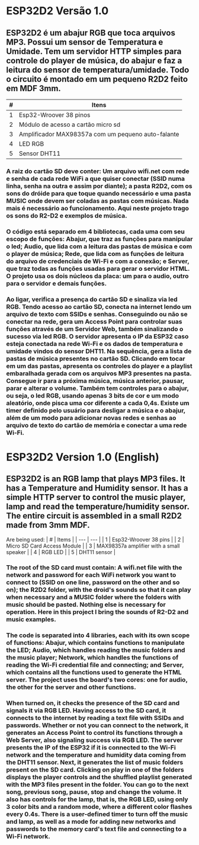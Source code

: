 # ESP32D2 Versão 1.0

## ESP32D2 é um abajur RGB que toca arquivos MP3. Possui um sensor de Temperatura e Umidade. Tem um servidor HTTP simples para controle do player de música, do abajur e faz a leitura do sensor de temperatura/umidade. Todo o circuito é montado em um pequeno R2D2 feito em MDF 3mm.

| # | Itens |
| --- | --- |
| 1 | Esp32-Wroover 38 pinos |
| 2 | Módulo de acesso a cartão micro sd |
| 3 | Amplificador MAX98357a com um pequeno auto-falante |
| 4 | LED RGB |
| 5 | Sensor DHT11 |

### A raiz do cartão SD deve conter: Um arquivo wifi.net com rede e senha de cada rede WiFi a que quiser conectar (SSID numa linha, senha na outra e assim por diante); a pasta R2D2, com os sons do dróide para que toque quando necessário e uma pasta MUSIC onde devem ser coladas as pastas com músicas. Nada mais é necessário ao funcionamento. Aqui neste projeto trago os sons do R2-D2 e exemplos de música.

### O código está separado em 4 bibliotecas, cada uma com seu escopo de funções: Abajur, que traz as funções para manipular o led; Audio, que lida com a leitura das pastas de música e com o player de música; Rede, que lida com as funções de leitura do arquivo de credenciais de Wi-Fi e com a conexão; e Server, que traz todas as funções usadas para gerar o servidor HTML. O projeto usa os dois núcleos da placa: um para o audio, outro para o servidor e demais funções. 

### Ao ligar, verifica a presença do cartão SD e sinaliza via led RGB. Tendo acesso ao cartão SD, conecta na internet lendo um arquivo de texto com SSIDs e senhas. Conseguindo ou não se conectar na rede, gera um Access Point para controlar suas funções através de um Servidor Web, também sinalizando o sucesso via led RGB. O servidor apresenta o IP da ESP32 caso esteja conectada na rede Wi-Fi e os dados de temperatura e umidade vindos do sensor DHT11. Na sequência, gera a lista de pastas de música presentes no cartão SD. Clicando em tocar em um das pastas, apresenta os controles do player e a playlist embaralhada gerada com os arquivos MP3 presentes na pasta. Consegue ir para a próxima música, música anterior, pausar, parar e alterar o volume. Também tem controles para o abajur, ou seja, o led RGB, usando apenas 3 bits de cor e um modo aleatório, onde pisca uma cor diferente a cada 0,4s. Existe um timer definido pelo usuário para desligar a música e o abajur, além de um modo para adicionar novas redes e senhas ao arquivo de texto do cartão de memória e conectar a uma rede Wi-Fi.

# ESP32D2 Version 1.0 (English)

## ESP32D2 is an RGB lamp that plays MP3 files. It has a Temperature and Humidity sensor. It has a simple HTTP server to control the music player, lamp and read the temperature/humidity sensor. The entire circuit is assembled in a small R2D2 made from 3mm MDF.

Are being used:
| # | Items |
| --- | --- |
| 1 | Esp32-Wroover 38 pins |
| 2 | Micro SD Card Access Module |
| 3 | MAX98357a amplifier with a small speaker |
| 4 | RGB LED |
| 5 | DHT11 sensor |

### The root of the SD card must contain: A wifi.net file with the network and password for each WiFi network you want to connect to (SSID on one line, password on the other and so on); the R2D2 folder, with the droid's sounds so that it can play when necessary and a MUSIC folder where the folders with music should be pasted. Nothing else is necessary for operation. Here in this project I bring the sounds of R2-D2 and music examples.

### The code is separated into 4 libraries, each with its own scope of functions: Abajur, which contains functions to manipulate the LED; Audio, which handles reading the music folders and the music player; Network, which handles the functions of reading the Wi-Fi credential file and connecting; and Server, which contains all the functions used to generate the HTML server. The project uses the board's two cores: one for audio, the other for the server and other functions.

### When turned on, it checks the presence of the SD card and signals it via RGB LED. Having access to the SD card, it connects to the internet by reading a text file with SSIDs and passwords. Whether or not you can connect to the network, it generates an Access Point to control its functions through a Web Server, also signaling success via RGB LED. The server presents the IP of the ESP32 if it is connected to the Wi-Fi network and the temperature and humidity data coming from the DHT11 sensor. Next, it generates the list of music folders present on the SD card. Clicking on play in one of the folders displays the player controls and the shuffled playlist generated with the MP3 files present in the folder. You can go to the next song, previous song, pause, stop and change the volume. It also has controls for the lamp, that is, the RGB LED, using only 3 color bits and a random mode, where a different color flashes every 0.4s. There is a user-defined timer to turn off the music and lamp, as well as a mode for adding new networks and passwords to the memory card's text file and connecting to a Wi-Fi network.
